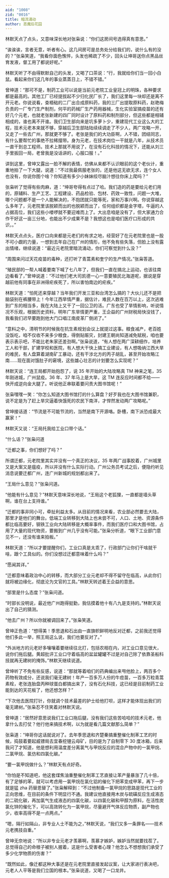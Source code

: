 ```yaml
---
aid: "1008"
zid: "0016"
title: 暗流涌动
author: 恶魔后花园
---
```


林默天点了点头，又意味深长地对张枭说：“你们这房间号选得真有意思。”

“诶诶诶，言者无意，听者有心。这几间房可是总务处分给我们的，说什么有的没的？”张枭笑道，“我看你面色憔悴，头发也稀疏了不少，回头让坤哥送你点黑品丝育发液，督工用了都说好呢。”

林默天听了不由得默默自己的头发，又喝了口茶说：“行，我就给你们当一回小白鼠。看起来你们这几年的事业蒸蒸日上，不错不错。”

曾坤道：“那可不是，制药工业可以说是当前元老院工业皇冠上的明珠，各种要求都是最高的。其他工厂已经提拔起不少归化民厂长了，我们这里每一块却还是离不开元老。你说说看，查梧础的二厂出合成原料药，我的三厂出提取原料药，赵艳梅负责的一厂专门生产制剂，何平的药械厂生产药用器械，生化实验室搞疫苗的还有好几个元老，也就老张新建的四厂同时设计了原料药和制剂部分，但这些都是相辅相成的，谁也离不开谁。我们卫生部向来是坑多萝卜少，重建现代工业这么大的工程，技术元老本来就不够，穿越后卫生部陆陆续续调走了不少人，两广攻略一开，又走了一些去广州，那就更不够了。老张是我们的大功臣啊，人不错，团结同志，有什么要帮忙的事绝不拉稀摆带。身为元老，在技术岗位一干就是八年，从技术员一直干到总工程师。技术上那就不用说了，在没有石化科技的情况下，还能从刘三手里扳回一局，老曾我是没话讲的，心服口服！。”

讲到这里，曾坤又露出一脸不解的表情，仿佛从来都不认识眼前的这个老伙计，重重地拍了一下大腿，说道：“不过我最佩服老张的，还是他这无欲无求，连个女人也没有，你说你图个啥？你知道有多少小妹妹绞尽脑汁想往你床上爬吗？”

张枭听了觉得有些肉麻，道：“坤哥夸得有点过了哈。我们造的药是要给元老们用的，原辅料、生产工艺、工程建设、药品检验、包材、药效一致性，问题一大堆，哪个问题都不是一个人能解决的，不抱团就只能等死，家和万事兴啊。你说穿越这么多年了，元老院里该脱颖而出的也脱颖而出了，任何组织都是金字塔，牛逼的人占据高位，我们这些小喽啰就不要迎难而上了。大出息咱是没有了，但大家通力合作干好这一亩三分地，也能出不少成果不是？我想这也是咱们医疗口形成的共识，。”

林默天点点头，医疗口向来都是元老们的有求之地，经营好了在元老院里也是一股不可小觑的力量，一想到去年自己在广州的情形，他不免有些失落，但脸上没有露出情绪，继续说道：“最近元老院里暗流涌动，你们可察觉到什么没？”

“周围来问过天花疫苗的毒种，还打听了青蒿素和奎宁的生产情况。”张枭答道。

“殖民部的一帮人喊着要南下喊了七八年了，但我们一直在搞北上运动，也该往南边看看了，”曾坤说道：“不过他们老大司凯德一心一意要殖民北海道呢，据说是穿越前他有同事在非洲得疟疾死了，所以害怕南边的疟疾。”

林默天道：“怕死还来穿越？当年我们开发三亚和台湾怎么搞的？大伙儿还不是把脑袋别在裤腰带上！今年江西旱情严重，据估计，难民人数在百万以上，这次逃难到广东的相当多，我在大陆上又干了一回公卫的活。广东也受了旱情影响，听说情况不乐观，根据历史资料，明年广东旱情更严重，王企益的广州财税局快没钱了，我看我们迟早要跑到他大门口唱江南皮革厂倒闭了。”

“意料之中，清明节的时候我在抗生素规划会议上就提过这事。粮食减产，老百姓没饭吃，咱不仅收不来多少粮食，得倒贴赈灾，封建王朝尚知道减免赋税，咱也要表示表示吧，不能比老朱家还差劲啊。”张枭说道，“有人想在两广深耕细作，培养工人和干部，扩建学校和医院，有人想大干快上搞工业建设，有人想吸纳江西大旱的难民，有人盘算着湖南矿工暴动，还有干涉北方的丙子胡乱，甚至开始攻略江南……现在面对饿肚子的窘境，这些雄心壮志的计划要怎么实现呢？”

林默天说：“连王局都开始抱怨了，说 35 年开始的大陆攻略真 TM 神来之笔，35 年刚进城，广州鼠疫。36 年、37 年马上是大旱，这 TM 连反应时间都不给——快开成逆向金大腿了。听说他正串联着要问责大图书馆呢！”

张枭嘿嘿一笑：“你怎么知道大图书馆打的什么算盘？好歹我也在大图书馆兼职，说不定是为了赶上旱灾逼着快饿死的农民下南洋，才悍然发动两广攻略呢。”

曾坤接话道：“节流是不可能节流的，当然是南下开源咯。卧槽，南下派恐成最大赢家！”

林默天又说：“王局托我给工业口带个话。”

“什么话？”张枭问道

“迁都之事，你们想好了吗？”

所谓迁都，元老院里其实并没有一个真正的决议，35 年两广战事胶着，广州城里又是大案又是瘟疫，所以并没有什么实际行动。广州公务员考试之后，便隐约听见消息说要迁都广州，连广州新城的规划都出来了。

“王局什么意见？”张枭问道。

“他能有什么意见？”林默天意味深长地说，“王局这个老狐狸，一直都是墙头草啊，谁在台上支持谁。”

“迁都的事非同小可，牵扯利益太多。从目前的情况来看，农业部必然要去大陆，那里才是他们的舞台。低端工业转移到大陆上也未尝不可，人口、土地、资源条件都比临高要好，钢铁工业向大陆转移是大概率事件，而我们医疗口和大图书馆，占用了大量的现代物资，要搬到广州几乎没有可能。”张枭分析道，“眼下工业部门意见不一，还没有谁来拍板。”

林默天道：“所以才要提醒你们，工业口真是太乖了，行政部门让你们干啥就干啥，跟个工具似的。你们没想过迁都意味着什么吗？”

“愿闻其详。”

“迁都意味着政治中心的转移，而大部分工业元老却不得不留守在临高，从此你们就将被边缘化，彻底沦为文官的工具。”林默天转述着王企益的意思。

“部里是什么态度？”张枭问道。

“时部长没明说，最近他广州跑得挺勤，我估摸着他十有八九是支持的。”林默天说出了自己的猜测。

“他去广州？所以你就被调回来了。”张枭笑道。

曾坤正色道：“想得美！季思退和石出由一直旗帜鲜明地反对迁都，之前我还觉得他们多此一举，照王局这么说，我们也要反对了。”

“外派地方的元老好多嚷嚷着要继续往北打，包括农相在内，对工业口意见很大，说你们拖后腿。黄超批评工业口守着临高的盆盆罐罐不过是对自己除了依靠圣船科技就再无建树的掩饰。”林默天继续说道。

曾坤听了不免有些反感，说道：“那就等着咱们的药典编出来甩他脸上，两百多个药物有效成分，还说我们毫无建树！年产一百多万人份的牛痘苗，一百多万粒青蒿素栓，老张连胎盘丙种球蛋白都搞出来了，没有石化科技，这已经是目前制药工业能到达的天花板了，他还想怎样？”

“下次他去医院打针，你就调个技术最差的护士给他打呗，这样才能体现出我们的毫无建树。”张枭忍不住笑着对林默天说。

曾坤道：“居然好意思说我们工业口拖后腿，没有我们这些苦哈哈的技术元老，他拿什么去打仗？他行他来搞技术啊，以为就是看几篇文献那么简单？”

张枭道：“坤哥你这话就说对了。去年季思退和齐楚秦搞重整催化制苯工艺的时候，捣鼓着要起威镖局去宜春挖锂云母矿，目的是为了自制零下 30 度冰箱，后来我问了才知道，他是想利用温度差分离氯气与甲烷反应的混合产物中的一氯甲烷、二氯甲烷、氯仿和四氯化碳。”

“要一氯甲烷做什么？”林默天有点好奇。

“你怕是不知道吧，他这套煤焦油重整催化制苯工艺直接让苯产量暴涨了几十倍，有了足够的苯，就可以考虑用一氯甲烷在氯化铝的催化下把苯变成甲苯，再下一步就是猛 zha 药替恩替了。”张枭解释到：“不过他制备一氯甲烷的思路是现代工业的正向思维，在目前的条件下明显行不通。我建议他直接用木炭与硫磺反应生成液态的二硫化碳，再加氯气生成液态的四氯化碳，以四氯化碳和甲醇为原料，在活性炭氯化锌的催化下，可以高效转化为一氯甲烷，尽量避开气体反应物质，副产物也少，收率高得不是一点两点。”

“嗯，隔行如隔山，非专业人士不能为之，”林默天说，“我们又多一条罪名——技术元老携技自重。”

曾坤无奈地说：“所以非专业元老才羡慕啊，羡慕才嫉妒，嫉妒当然就要找茬了。总觉得自己的命根子被别人握着，这是什么受害者心理？他怎么不想想我们承受了多少化学物质的伤害？”

“既然如此，像迁都这种大事还是在元老院里直接发起议案，让大家进行表决吧，元老人人平等是我们立国的根本。”张枭说道，又喝了一口龙井。
